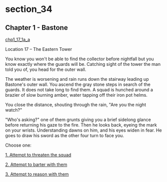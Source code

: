 
# section_34

## Chapter 1 - Bastone

[chp1_17_1a_a](../../decomp/app/src/main/res/raw/chp1_17_1a_a.mp3 ':include :type=audio')

Location 17 – The Eastern Tower

You know you won't be able to find the collector before nightfall but you know exactly where the guards will be. Catching sight of the tower the man told you of, you head for the outer wall.

The weather is worsening and rain runs down the stairway leading up Bastone's outer wall. You ascend the gray stone steps in search of the guards. It does not take long to find them. A squad is hunched around a brazier of slow burning amber, water tapping off their iron pot helms.

You close the distance, shouting through the rain, "Are you the night watch?"

"Who's asking?" one of them grunts giving you a brief sidelong glance before returning his gaze to the fire. Then he looks back, eyeing the mark on your wrists. Understanding dawns on him, and his eyes widen in fear. He goes to draw his sword as the other four turn to face you.

Choose one:

[1. Attempt to threaten the squad](output/chapter1/section_35.md)

[2. Attempt to barter with them](output/chapter1/section_38.md)

[3. Attempt to reason with them](output/chapter1/section_39.md)


